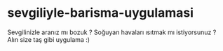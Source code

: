 # sevgiliyle-barisma-uygulamasi
Sevgilinizle aranız mı bozuk ? Soğuyan havaları ısıtmak mı istiyorsunuz ? Alın size taş gibi uygulama :)
